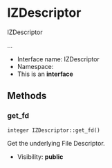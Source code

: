 IZDescriptor
===============

IZDescriptor

...


* Interface name: IZDescriptor
* Namespace: 
* This is an **interface**






Methods
-------


### get_fd

    integer IZDescriptor::get_fd()

Get the underlying File Descriptor.



* Visibility: **public**



